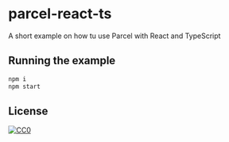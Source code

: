 # parcel-react-ts

A short example on how tu use Parcel with React and TypeScript

## Running the example

```sh
npm i
npm start
```

## License
[![CC0](https://mirrors.creativecommons.org/presskit/buttons/88x31/svg/cc-zero.svg)](https://creativecommons.org/publicdomain/zero/1.0/)
